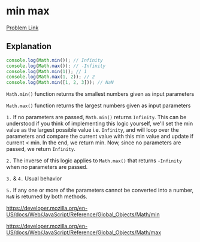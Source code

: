# min max

[Problem Link](https://bigfrontend.dev/quiz/min-max)

## Explanation

```js
console.log(Math.min()); // Infinity
console.log(Math.max()); // -Infinity
console.log(Math.min(1)); // 1
console.log(Math.max(1, 2)); // 2
console.log(Math.min([1, 2, 3])); // NaN
```

`Math.min()` function returns the smallest numbers given as input parameters

`Math.max()` function returns the largest numbers given as input parameters

`1.` If no parameters are passed, `Math.min()` returns `Infinity`. This can be understood if you think of implementing this logic yourself, we'll set the min value as the largest possible value i.e. `Infinity`, and will loop over the parameters and compare the current value with this min value and update if current < min. In the end, we return min. Now, since no parameters are passed, we return `Infinity`.

`2.` The inverse of this logic applies to `Math.max()` that returns `-Infinity` when no parameters are passed.

`3.` & `4.` Usual behavior

`5.` If any one or more of the parameters cannot be converted into a number, `NaN` is returned by both methods.

https://developer.mozilla.org/en-US/docs/Web/JavaScript/Reference/Global_Objects/Math/min

https://developer.mozilla.org/en-US/docs/Web/JavaScript/Reference/Global_Objects/Math/max
